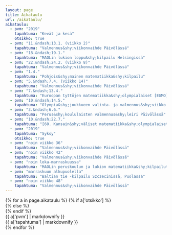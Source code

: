 ```yaml
---
layout: page
title: Aikataulu
url: /aikataulu/
aikataulu:
  - pvm: "2019"
    tapahtuma: "Kevät ja kesä"
    otsikko: true
  - pvm: "11.&ndash;13.1. (viikko 2)"
    tapahtuma: "Valmennus&shy;viikonvaihde Päivölässä"
  - pvm: "18.&ndash;19.1."
    tapahtuma: "MAOLin lukion loppu&shy;kilpailu Helsingissä"
  - pvm: "22.&ndash;24.2. (viikko 8)"
    tapahtuma: "Valmennus&shy;viikonvaihde Päivölässä"
  - pvm: "1.4."
    tapahtuma: "Pohjois&shy;mainen matematiikka&shy;kilpailu"
  - pvm: "5.&ndash;7.4. (viikko 14)"
    tapahtuma: "Valmennus&shy;viikonvaihde Päivölässä"
  - pvm: "7.&ndash;13.4."
    tapahtuma: "Euroopan tyttöjen matematiikka&shy;olympialaiset [EGMO](https://www.egmo.org/egmos/egmo8/) Kiovassa"
  - pvm: "10.&ndash;14.5."
    tapahtuma: "Olympia&shy;joukkueen valinta- ja valmennus&shy;viikko Päivölässä"
  - pvm: "3.&ndash;6.6."
    tapahtuma: "Perus&shy;koululaisten valmennus&shy;leiri Päivölässä"
  - pvm: "10.&ndash;22.7."
    tapahtuma: "[60. Kansain&shy;väliset matematiikka&shy;olympialaiset](https://www.imo2019.uk/) Bathissa, Yhdisty&shy;neessä Kuningas&shy;kunnassa"
  - pvm: "2019"
    tapahtuma: "Syksy"
    otsikko: true
  - pvm: "noin viikko 36"
    tapahtuma: "Valmennus&shy;viikonvaihde Päivölässä"
  - pvm: "noin viikko 42"
    tapahtuma: "Valmennus&shy;viikonvaihde Päivölässä"
  - pvm: "noin loka-marraskuussa"
    tapahtuma: "MAOLin peruskoulun ja lukion matematiikka&shy;kilpailut"
  - pvm: "marraskuun alkupuolella"
    tapahtuma: "Baltian tie -kilpailu Szczecinissä, Puolassa"
  - pvm: "noin viikko 48"
    tapahtuma: "Valmennus&shy;viikonvaihde Päivölässä"
---
```

<div class="list-group">
{% for a in page.aikataulu %}
{% if a['otsikko'] %}<div class="list-group-item-info row">{% else %}<div class="list-group-item row">{% endif %}
<div class="col-sm-3">{{ a['pvm'] | markdownify }}</div>
<div class="col-sm-9">{{ a['tapahtuma'] | markdownify }}</div>
</div>
{% endfor %}
</div>
